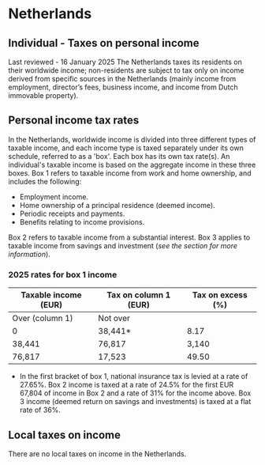 # Netherlands
## Individual - Taxes on personal income
Last reviewed - 16 January 2025
The Netherlands taxes its residents on their worldwide income; non-residents are subject to tax only on income derived from specific sources in the Netherlands (mainly income from employment, director’s fees, business income, and income from Dutch immovable property).
## Personal income tax rates
In the Netherlands, worldwide income is divided into three different types of taxable income, and each income type is taxed separately under its own schedule, referred to as a 'box'. Each box has its own tax rate(s). An individual's taxable income is based on the aggregate income in these three boxes.
Box 1 refers to taxable income from work and home ownership, and includes the following:
  * Employment income.
  * Home ownership of a principal residence (deemed income).
  * Periodic receipts and payments.
  * Benefits relating to income provisions.


Box 2 refers to taxable income from a substantial interest.
Box 3 applies to taxable income from savings and investment (_see the_ _section for more information_).
### 2025 rates for box 1 income
Taxable income (EUR) | Tax on column 1 (EUR) | Tax on excess (%)  
---|---|---  
Over (column 1) | Not over  
0 | 38,441* | 8.17  
38,441 |  76,817  | 3,140 | 37.48  
76,817 | 17,523 | 49.50  
* In the first bracket of box 1, national insurance tax is levied at a rate of 27.65%.
Box 2 income is taxed at a rate of 24.5% for the first EUR 67,804 of income in Box 2 and a rate of 31% for the income above. 
Box 3 income (deemed return on savings and investments) is taxed at a flat rate of 36%.
## Local taxes on income
There are no local taxes on income in the Netherlands.
